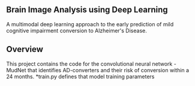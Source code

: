 ## Brain Image Analysis using Deep Learning
A multimodal deep learning approach to the early prediction of mild cognitive impairment conversion to Alzheimer's Disease.
## Overview
This project contains the code for the convolutional neural network - MudNet that identifies AD-converters and their risk of conversion within a 24 months.
*train.py defines that model training parameters 
